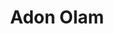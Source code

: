 ---
title: Adon Olam # (to the tune of Scarborough Fair)
recording_type: hymn
audio_path: /assets/music/religious/adon-olam-scarborough.ogg
text_path: https://en.wikipedia.org/wiki/Adon_Olam
---